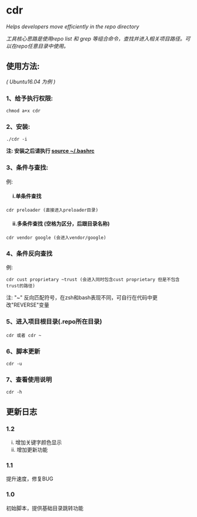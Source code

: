 # cdr
_Helps developers move efficiently in the repo directory_

_工具核心思路是使用repo list 和 grep 等组合命令，查找并进入相关项目路径。可以在repo任意目录中使用。_

## 使用方法:  
_( Ubuntu16.04 为例 )_
### 1、给予执行权限: 
    chmod a+x cdr
### 2、安装: 
    ./cdr -i  
**注: 安装之后请执行 [source ~/.bashrc](url)**
### 3、条件与查找: 
例:
#### &emsp;     i.单条件查找
    cdr preloader (直接进入preloader目录)
#### &emsp;     ii.多条件查找 (空格为区分，后跟目录名称)
    cdr vendor google (会进入vendor/google)
### 4、条件反向查找
例:

    cdr cust proprietary ~trust (会进入同时包含cust proprietary 但是不包含trust的路径)

注: "~" 反向匹配符号，在zsh和bash表现不同，可自行在代码中更改"REVERSE"变量
### 5、进入项目根目录(.repo所在目录)
    cdr 或者 cdr ~

### 6、脚本更新
    cdr -u
### 7、查看使用说明
    cdr -h
## 更新日志
### 1.2
&emsp;i.  增加关键字颜色显示  
&emsp;ii. 增加更新功能
### 1.1
提升速度，修复BUG
### 1.0
初始脚本，提供基础目录跳转功能

